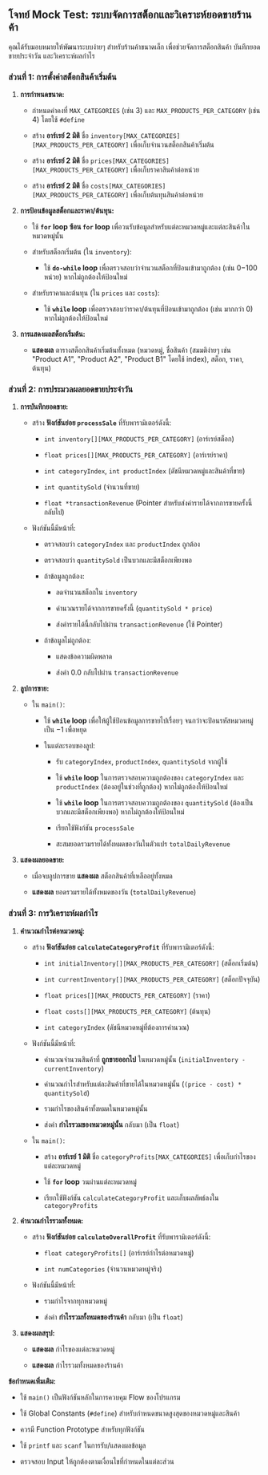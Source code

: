## โจทย์ Mock Test: ระบบจัดการสต็อกและวิเคราะห์ยอดขายร้านค้า

คุณได้รับมอบหมายให้พัฒนาระบบง่ายๆ สำหรับร้านค้าขนาดเล็ก เพื่อช่วยจัดการสต็อกสินค้า บันทึกยอดขายประจำวัน และวิเคราะห์ผลกำไร

### **ส่วนที่ 1: การตั้งค่าสต็อกสินค้าเริ่มต้น**

1.  **การกำหนดขนาด:**
    
    -   กำหนดค่าคงที่ `MAX_CATEGORIES` (เช่น 3) และ `MAX_PRODUCTS_PER_CATEGORY` (เช่น 4) โดยใช้ `#define`
        
    -   สร้าง **อาร์เรย์ 2 มิติ** ชื่อ `inventory[MAX_CATEGORIES][MAX_PRODUCTS_PER_CATEGORY]` เพื่อเก็บจำนวนสต็อกสินค้าเริ่มต้น
        
    -   สร้าง **อาร์เรย์ 2 มิติ** ชื่อ `prices[MAX_CATEGORIES][MAX_PRODUCTS_PER_CATEGORY]` เพื่อเก็บราคาสินค้าต่อหน่วย
        
    -   สร้าง **อาร์เรย์ 2 มิติ** ชื่อ `costs[MAX_CATEGORIES][MAX_PRODUCTS_PER_CATEGORY]` เพื่อเก็บต้นทุนสินค้าต่อหน่วย
        
2.  **การป้อนข้อมูลสต็อกและราคา/ต้นทุน:**
    
    -   ใช้ **`for` loop ซ้อน `for` loop** เพื่อวนรับข้อมูลสำหรับแต่ละหมวดหมู่และแต่ละสินค้าในหมวดหมู่นั้น
        
    -   สำหรับสต็อกเริ่มต้น (ใน `inventory`):
        
        -   ใช้ **`do-while` loop** เพื่อตรวจสอบว่าจำนวนสต็อกที่ป้อนเข้ามาถูกต้อง (เช่น 0−100 หน่วย) หากไม่ถูกต้องให้ป้อนใหม่
            
    -   สำหรับราคาและต้นทุน (ใน `prices` และ `costs`):
        
        -   ใช้ **`while` loop** เพื่อตรวจสอบว่าราคา/ต้นทุนที่ป้อนเข้ามาถูกต้อง (เช่น มากกว่า 0) หากไม่ถูกต้องให้ป้อนใหม่
            
3.  **การแสดงผลสต็อกเริ่มต้น:**
    
    -   **แสดงผล** ตารางสต็อกสินค้าเริ่มต้นทั้งหมด (หมวดหมู่, ชื่อสินค้า (สมมติง่ายๆ เช่น "Product A1", "Product A2", "Product B1" โดยใช้ index), สต็อก, ราคา, ต้นทุน)
        

### **ส่วนที่ 2: การประมวลผลยอดขายประจำวัน**

1.  **การบันทึกยอดขาย:**
    
    -   สร้าง **ฟังก์ชันย่อย `processSale`** ที่รับพารามิเตอร์ดังนี้:
        
        -   `int inventory[][MAX_PRODUCTS_PER_CATEGORY]` (อาร์เรย์สต็อก)
            
        -   `float prices[][MAX_PRODUCTS_PER_CATEGORY]` (อาร์เรย์ราคา)
            
        -   `int categoryIndex`, `int productIndex` (ดัชนีหมวดหมู่และสินค้าที่ขาย)
            
        -   `int quantitySold` (จำนวนที่ขาย)
            
        -   `float *transactionRevenue` (Pointer สำหรับส่งค่ารายได้จากการขายครั้งนี้กลับไป)
            
    -   ฟังก์ชันนี้มีหน้าที่:
        
        -   ตรวจสอบว่า `categoryIndex` และ `productIndex` ถูกต้อง
            
        -   ตรวจสอบว่า `quantitySold` เป็นบวกและมีสต็อกเพียงพอ
            
        -   ถ้าข้อมูลถูกต้อง:
            
            -   ลดจำนวนสต็อกใน `inventory`
                
            -   คำนวณรายได้จากการขายครั้งนี้ (`quantitySold * price`)
                
            -   ส่งค่ารายได้นี้กลับไปผ่าน `transactionRevenue` (ใช้ Pointer)
                
        -   ถ้าข้อมูลไม่ถูกต้อง:
            
            -   แสดงข้อความผิดพลาด
                
            -   ส่งค่า 0.0 กลับไปผ่าน `transactionRevenue`
                
2.  **ลูปการขาย:**
    
    -   ใน `main()`:
        
        -   ใช้ **`while` loop** เพื่อให้ผู้ใช้ป้อนข้อมูลการขายไปเรื่อยๆ จนกว่าจะป้อนรหัสหมวดหมู่เป็น −1 เพื่อหยุด
            
        -   ในแต่ละรอบของลูป:
            
            -   รับ `categoryIndex`, `productIndex`, `quantitySold` จากผู้ใช้
                
            -   ใช้ **`while` loop** ในการตรวจสอบความถูกต้องของ `categoryIndex` และ `productIndex` (ต้องอยู่ในช่วงที่ถูกต้อง) หากไม่ถูกต้องให้ป้อนใหม่
                
            -   ใช้ **`while` loop** ในการตรวจสอบความถูกต้องของ `quantitySold` (ต้องเป็นบวกและมีสต็อกเพียงพอ) หากไม่ถูกต้องให้ป้อนใหม่
                
            -   เรียกใช้ฟังก์ชัน `processSale`
                
            -   สะสมยอดรวมรายได้ทั้งหมดของวันในตัวแปร `totalDailyRevenue`
                
3.  **แสดงผลยอดขาย:**
    
    -   เมื่อจบลูปการขาย **แสดงผล** สต็อกสินค้าที่เหลืออยู่ทั้งหมด
        
    -   **แสดงผล** ยอดรวมรายได้ทั้งหมดของวัน (`totalDailyRevenue`)
        

### **ส่วนที่ 3: การวิเคราะห์ผลกำไร**

1.  **คำนวณกำไรต่อหมวดหมู่:**
    
    -   สร้าง **ฟังก์ชันย่อย `calculateCategoryProfit`** ที่รับพารามิเตอร์ดังนี้:
        
        -   `int initialInventory[][MAX_PRODUCTS_PER_CATEGORY]` (สต็อกเริ่มต้น)
            
        -   `int currentInventory[][MAX_PRODUCTS_PER_CATEGORY]` (สต็อกปัจจุบัน)
            
        -   `float prices[][MAX_PRODUCTS_PER_CATEGORY]` (ราคา)
            
        -   `float costs[][MAX_PRODUCTS_PER_CATEGORY]` (ต้นทุน)
            
        -   `int categoryIndex` (ดัชนีหมวดหมู่ที่ต้องการคำนวณ)
            
    -   ฟังก์ชันนี้มีหน้าที่:
        
        -   คำนวณจำนวนสินค้าที่ **ถูกขายออกไป** ในหมวดหมู่นั้น (`initialInventory - currentInventory`)
            
        -   คำนวณกำไรสำหรับแต่ละสินค้าที่ขายได้ในหมวดหมู่นั้น (`(price - cost) * quantitySold`)
            
        -   รวมกำไรของสินค้าทั้งหมดในหมวดหมู่นั้น
            
        -   ส่งค่า **กำไรรวมของหมวดหมู่นั้น** กลับมา (เป็น `float`)
            
    -   ใน `main()`:
        
        -   สร้าง **อาร์เรย์ 1 มิติ** ชื่อ `categoryProfits[MAX_CATEGORIES]` เพื่อเก็บกำไรของแต่ละหมวดหมู่
            
        -   ใช้ **`for` loop** วนผ่านแต่ละหมวดหมู่
            
        -   เรียกใช้ฟังก์ชัน `calculateCategoryProfit` และเก็บผลลัพธ์ลงใน `categoryProfits`
            
2.  **คำนวณกำไรรวมทั้งหมด:**
    
    -   สร้าง **ฟังก์ชันย่อย `calculateOverallProfit`** ที่รับพารามิเตอร์ดังนี้:
        
        -   `float categoryProfits[]` (อาร์เรย์กำไรต่อหมวดหมู่)
            
        -   `int numCategories` (จำนวนหมวดหมู่จริง)
            
    -   ฟังก์ชันนี้มีหน้าที่:
        
        -   รวมกำไรจากทุกหมวดหมู่
            
        -   ส่งค่า **กำไรรวมทั้งหมดของร้านค้า** กลับมา (เป็น `float`)
            
3.  **แสดงผลสรุป:**
    
    -   **แสดงผล** กำไรของแต่ละหมวดหมู่
        
    -   **แสดงผล** กำไรรวมทั้งหมดของร้านค้า
        

**ข้อกำหนดเพิ่มเติม:**

-   ใช้ `main()` เป็นฟังก์ชันหลักในการควบคุม Flow ของโปรแกรม
    
-   ใช้ Global Constants (`#define`) สำหรับกำหนดขนาดสูงสุดของหมวดหมู่และสินค้า
    
-   ควรมี Function Prototype สำหรับทุกฟังก์ชัน
    
-   ใช้ `printf` และ `scanf` ในการรับ/แสดงผลข้อมูล
    
-   ตรวจสอบ Input ให้ถูกต้องตามเงื่อนไขที่กำหนดในแต่ละส่วน